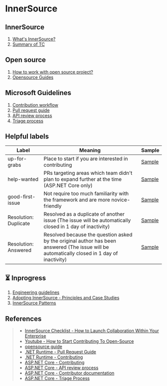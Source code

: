 # InnerSource

## InnerSource
1. [What's InnerSource?](/InnerSource.md)
1. [Summary of TC](/Brief%20of%20TC.md)

## Open source
1. [How to work with open source project?](/OpensourceWorkflows.md)
1. [Opensource Guides](/OpensourceGuide.md)

## Microsoft Guidelines
1. [Contribution workflow](/MSContributionWorkflow.md)
1. [Pull request guide](/MSPullRequestGuide.md)
1. [API review process](/MSApiReviewProcess.md)
1. [Triage process](/MSTriageProcess.md)

## Helpful labels
|Label|Meaning|Sample|
|--|--|--|
|up-for-grabs|Place to start if you are interested in contributing|[Sample](https://aka.ms/aspnet/helpwanted)|
|help-wanted|PRs targeting areas which team didn't plan to expand further at the time (ASP.NET Core only)|[Sample](https://github.com/dotnet/runtime/labels/up-for-grabs)|
|good-first-issue|Not require too much familiarity with the framework and are more novice-friendly|[Sample](https://aka.ms/aspnet/helpwanted)|
|Resolution: Duplicate|Resolved as a duplicate of another issue (The issue will be automatically closed in 1 day of inactivity)|[Sample](https://github.com/dotnet/aspnetcore/labels?q=Resolution)|
|Resolution: Answered|Resolved because the question asked by the original author has been answered (The issue will be automatically closed in 1 day of inactivity)|[Sample](https://github.com/dotnet/aspnetcore/labels?q=Resolution)|

## ⏳ Inprogress
1. [Engineering guidelines](https://github.com/dotnet/aspnetcore/wiki/Engineering-guidelines)
1. [Adopting InnerSource - Principles and Case Studies](https://innersourcecommons.org/documents/books/AdoptingInnerSource.pdf)
1. [InnerSource Patterns](https://patterns.innersourcecommons.org)

## References
> * [InnerSource Checklist - How to Launch Collaboration Within Your Enterprise](https://innersourcecommons.org/documents/books/InnerSourceChecklist.pdf)
> * [Youtube - How to Start Contributing To Open-Source](https://www.youtube.com/watch?v=wF9IUQlZ2Sk)
> * [opensource guide](https://opensource.guide)
> * [.NET Runtime - Pull Request Guide](https://github.com/dotnet/runtime/blob/main/docs/pr-guide.md)
> * [.NET Runtime - Contributing](https://github.com/dotnet/runtime/blob/main/CONTRIBUTING.md)
> * [ASP.NET Core - Contributing](https://github.com/dotnet/aspnetcore/blob/main/CONTRIBUTING.md)
> * [ASP.NET Core - API review process](https://github.com/dotnet/aspnetcore/blob/main/docs/APIReviewProcess.md)
> * [ASP.NET Core - Contributor documentation](https://github.com/dotnet/aspnetcore/blob/main/docs/README.md)
> * [ASP.NET Core - Triage Process](https://github.com/dotnet/aspnetcore/blob/main/docs/TriageProcess.md)
